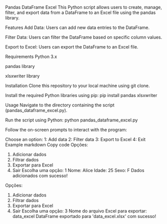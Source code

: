 Pandas DataFrame Excel
This Python script allows users to create, manage, filter, and export data from a DataFrame to an Excel file using the pandas library.

Features
Add Data: Users can add new data entries to the DataFrame.

Filter Data: Users can filter the DataFrame based on specific column values.

Export to Excel: Users can export the DataFrame to an Excel file.

Requirements
Python 3.x

pandas library

xlsxwriter library

Installation
Clone this repository to your local machine using git clone.

Install the required Python libraries using pip:
pip install pandas xlsxwriter

Usage
Navigate to the directory containing the script (pandas_dataframe_excel.py).

Run the script using Python:
python pandas_dataframe_excel.py

Follow the on-screen prompts to interact with the program:

Choose an option:
1: Add data
2: Filter data
3: Export to Excel
4: Exit
Example
markdown
Copy code
Opções:
1. Adicionar dados
2. Filtrar dados
3. Exportar para Excel
4. Sair
Escolha uma opção: 1
Nome: Alice
Idade: 25
Sexo: F
Dados adicionados com sucesso!

Opções:
1. Adicionar dados
2. Filtrar dados
3. Exportar para Excel
4. Sair
Escolha uma opção: 3
Nome do arquivo Excel para exportar: data_excel
DataFrame exportado para 'data_excel.xlsx' com sucesso!
